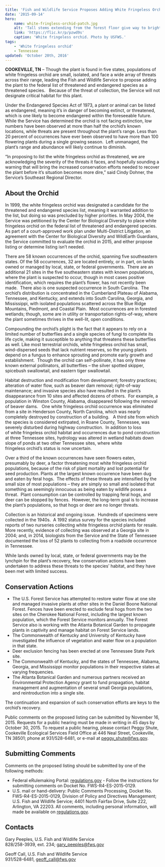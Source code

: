 ```yaml
---
title: 'Fish and Wildlife Service Proposes Adding White Fringeless Orchid to Threatened and Endangered Species List'
date: '2015-09-14'
hero:
    name: white-fringless-orchid-patch.jpg
    alt: 'Tall stems extending from the forest floor give way to bright white dangling flowers.'
    link: 'https://flic.kr/p/pzwd9s'
    caption: 'White fringeless orchid. Photo by USFWS.'
tags:
    - 'White fringeless orchid'
    - Tennessee
updated: 'October 20th, 2016'
---
```


**COOKEVILLE, TN** – Though the plant is found in five states, populations of white fringeless orchid are small, isolated, and face a wide array of threats across their range, leading the Fish and Wildlife Service to propose adding the plant to the federal list of threatened and endangered species as a threatened species.   Because of the threat of collection, the Service will not designate critical habitat for this plant.

Under the Endangered Species Act of 1973, a plant or animal can be listed as endangered, meaning it’s in danger of becoming extinct, or threatened, which is one likely to become endangered within the foreseeable future. While the Service has determined the orchid is not facing extinction, low numbers have been observed at more than half the orchid’s known locations, while threats are present throughout the plant’s range. Less than 20 percent of occurrences have ever been observed to have more than 100 flowering plants during a single growing season.  Left unmanaged, the plant’s range and abundance will likely continue to diminish.

“In proposing to list the white fringeless orchid as threatened, we are acknowledging the severity of the threats it faces, and hopefully sounding a warning that will bring the increased conservation efforts needed to recover the plant before it’s situation becomes more dire,” said Cindy Dohner, the Service’s Southeast Regional Director.

## About the Orchid

In 1999, the white fringeless orchid was designated a candidate for the threatened and endangered species list, meaning it warranted addition to the list, but doing so was precluded by higher priorities. In May 2004, the Service was petitioned by the Center for Biological Diversity to place white fringeless orchid on the federal list of threatened and endangered species.  As part of a court-approved work plan under Multi-District Litigation, an agreement with the Center for Biological Diversity and WildEarth Guardians, the Service committed to evaluate the orchid in 2015, and either propose listing or determine listing isn’t needed.

There are 58 known occurrences of the orchid, spanning five southeastern states. Of the 58 occurrences, 32 are located entirely, or in part, on lands owned or managed by local, state, or federal governments.  There are an additional 21 sites in the five southeastern states with known populations, where the plant is suspected to occur, though in most cases positive identification, which requires the plant’s flower, has not recently been made.  There also is one suspected occurrence in South Carolina.  The orchid’s distribution is concentrated in the Cumberland Plateau of Alabama, Tennessee, and Kentucky, and extends into South Carolina, Georgia, and Mississippi, with isolated populations scattered across the Blue Ridge Mountains, Piedmont, and Coastal Plain.  Most occurrences are in forested wetlands; though, some are in utility or transportation rights-of-way, where the plant sometimes thrives in the well-lit, open conditions.

Compounding the orchid’s plight is the fact that it appears to rely on a limited number of butterflies and a single species of fungi to complete its life cycle, making it susceptible to anything that threatens these butterflies as well. Like most terrestrial orchids, white fringeless orchid has small, wind-dispersed seeds that lack nutrient reserves, so the young plants depend on a fungus to enhance sprouting and promote early growth and establishment.  Though the orchid can self-pollinate, it has only three known external pollinators, all butterflies – the silver spotted skipper, spicebush swallowtail, and eastern tiger swallowtail.

Habitat destruction and modification from development; forestry practices; alteration of water flow, such as beaver dam removal; right-of-way maintenance; and invasive species also have resulted in the plant’s disappearance from 10 sites and affected dozens of others.  For example, a population in Winston County, Alabama, disappeared following the removal of beaver dams.   One white fringeless orchid occurrence was eliminated from a site in Henderson County, North Carolina, which was nearly completely destroyed by construction of a building.   A third site from which the species is considered extirpated, in Roane County, Tennessee, was severely disturbed during highway construction.  In addition to loss of white fringeless orchid habitat and occurrences due to pond construction at three Tennessee sites, hydrology was altered in wetland habitats down slope of ponds at two other Tennessee sites, where white fringeless orchid’s status is now uncertain. 

Over a third of the known occurrences have seen flowers eaten, presumably by deer, a factor threatening most white fringeless orchid populations, because of the risk of plant mortality and lost potential for seed production. Plants at the largest known occurrence have been dug and eaten by feral hogs.  The effects of these threats are intensified by the small size of most populations – they are simply so small and isolated that something as seemingly innocuous as being eaten by wildlife poses a threat.  Plant consumption can be controlled by trapping feral hogs, and deer can be stopped by fences.  However, the long-term goal is to increase the plant’s populations, so that hogs or deer are no longer threats.

Collection is an historical and ongoing issue.  Hundreds of specimens were collected in the 1940s.  A 1992 status survey for the species included reports of two nurseries collecting white fringeless orchid plants for resale.  More recently, evidence of collecting was observed at a Georgia site in 2004; and, in 2014, biologists from the Service and the State of Tennessee documented the loss of 52 plants to collecting from a roadside occurrence in Tennessee. 

While lands owned by local, state, or federal governments may be the lynchpin for the plant’s recovery, few conservation actions have been undertaken to address these threats to the species’ habitat, and they have been met with limited success.

## Conservation Actions

- The U.S. Forest Service has attempted to restore water flow at one site and managed invasive plants at other sites in the Daniel Boone National Forest. Fences have been erected to exclude feral hogs from the two sites on the Cherokee National Forest, including the largest known population, which the Forest Service monitors annually. The Forest Service also is working with the Atlanta Botanical Garden to propagate plants in captivity and manage habitat on Forest Service lands. 
- The Commonwealth of Kentucky and University of Kentucky have investigated the influence of vegetation and water flow on a population in that state. 
- Deer exclusion fencing has been erected at one Tennessee State Park site. 
- The Commonwealth of Kentucky, and the states of Tennessee, Alabama, Georgia, and Mississippi monitor populations in their respective states at varying frequencies. 
- The Atlanta Botanical Garden and numerous partners received an Environmental Protection Agency grant to fund propagation, habitat management and augmentation of several small Georgia populations, and reintroduction into a single site.

The continuation and expansion of such conservation efforts are keys to the orchid’s recovery.

Public comments on the proposed listing can be submitted by November 16, 2015\. Requests for a public hearing must be made in writing in 45 days by October 30, 2015\. To request a public hearing, please contact Peggy Shute, Cookeville Ecological Services Field Office at 446 Neal Street, Cookeville, TN 38501; phone at 931/528-6481, or e-mail at peggy_shute@fws.gov.

## Submitting Comments

Comments on the proposed listing should be submitted by one of the following methods:

- Federal eRulemaking Portal: [regulations.gov](http://www.regulations.gov) - Follow the instructions for submitting comments on Docket No. FWS-R4-ES-2015-0129.
- U.S. mail or hand-delivery: Public Comments Processing, Docket No. FWS-R4-ES-2015-0129, Division of Policy and Directives Management; U.S. Fish and Wildlife Service; 4401 North Fairfax Drive, Suite 222, Arlington, VA 22203\. All comments, including personal information, will made be available on [regulations.gov](http://www.regulations.gov).

## Contacts

Gary Peeples, U.S. Fish and Wildlife Service  
828/258-3939, ext. 234; [gary_peeples@fws.gov](mailto:gary_peeples@fws.gov)

Geoff Call, U.S. Fish and Wildlife Service  
931/528-6481, [geoff_call@fws.gov](mailto:geoff_call@fws.gov)
